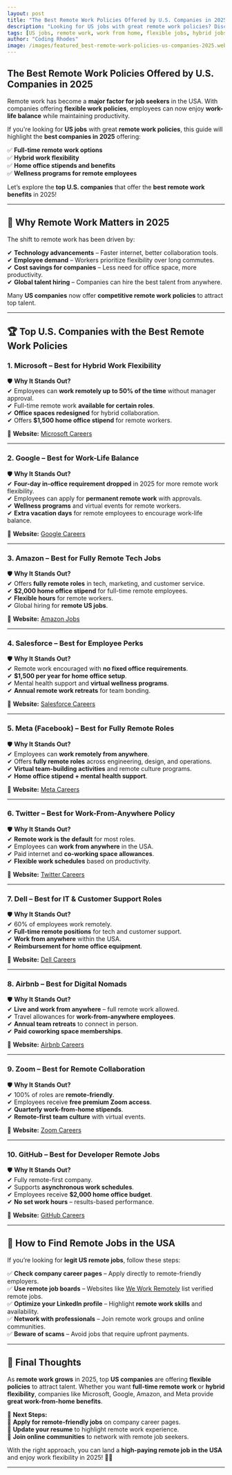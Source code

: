 ```yaml
---
layout: post
title: "The Best Remote Work Policies Offered by U.S. Companies in 2025"
description: "Looking for US jobs with great remote work policies? Discover the top companies in the USA offering the best work-from-home benefits in 2025."
tags: [US jobs, remote work, work from home, flexible jobs, hybrid jobs]
author: "Coding Rhodes"
image: /images/featured_best-remote-work-policies-us-companies-2025.webp
---
```


## The Best Remote Work Policies Offered by U.S. Companies in 2025  

Remote work has become a **major factor for job seekers** in the USA. With companies offering **flexible work policies**, employees can now enjoy **work-life balance** while maintaining productivity.  

If you're looking for **US jobs** with great **remote work policies**, this guide will highlight the **best companies in 2025** offering:  

✅ **Full-time remote work options**  \
✅ **Hybrid work flexibility**  \
✅ **Home office stipends and benefits**  \
✅ **Wellness programs for remote employees**  

Let’s explore the **top U.S. companies** that offer the **best remote work benefits** in 2025!  

---

## 🚀 Why Remote Work Matters in 2025  

The shift to remote work has been driven by:  

✔ **Technology advancements** – Faster internet, better collaboration tools.   \
✔ **Employee demand** – Workers prioritize flexibility over long commutes.   \
✔ **Cost savings for companies** – Less need for office space, more productivity.   \
✔ **Global talent hiring** – Companies can hire the best talent from anywhere.   

Many **US companies** now offer **competitive remote work policies** to attract top talent.  

---

## 🏆 Top U.S. Companies with the Best Remote Work Policies  

### **1. Microsoft – Best for Hybrid Work Flexibility**  

🛡 **Why It Stands Out?**  
✔ Employees can **work remotely up to 50% of the time** without manager approval.   \
✔ Full-time remote work **available for certain roles**.   \
✔ **Office spaces redesigned** for hybrid collaboration.   \
✔ Offers **$1,500 home office stipend** for remote workers.   

📌 **Website:** [Microsoft Careers](https://careers.microsoft.com/)  

---

### **2. Google – Best for Work-Life Balance**  

🛡 **Why It Stands Out?**  
✔ **Four-day in-office requirement dropped** in 2025 for more remote work flexibility.   \
✔ Employees can apply for **permanent remote work** with approvals.   \
✔ **Wellness programs** and virtual events for remote workers.   \
✔ **Extra vacation days** for remote employees to encourage work-life balance.   

📌 **Website:** [Google Careers](https://careers.google.com/)  

---

### **3. Amazon – Best for Fully Remote Tech Jobs**  

🛡 **Why It Stands Out?**  
✔ Offers **fully remote roles** in tech, marketing, and customer service.   \
✔ **$2,000 home office stipend** for full-time remote employees.   \
✔ **Flexible hours** for remote workers.   \
✔ Global hiring for **remote US jobs**.   

📌 **Website:** [Amazon Jobs](https://www.amazon.jobs/)  

---

### **4. Salesforce – Best for Employee Perks**  

🛡 **Why It Stands Out?**  
✔ Remote work encouraged with **no fixed office requirements**.   \
✔ **$1,500 per year for home office setup**.   \
✔ Mental health support and **virtual wellness programs**.   \
✔ **Annual remote work retreats** for team bonding.   

📌 **Website:** [Salesforce Careers](https://www.salesforce.com/company/careers/)  

---

### **5. Meta (Facebook) – Best for Fully Remote Roles**  

🛡 **Why It Stands Out?**  
✔ Employees can **work remotely from anywhere**.   \
✔ Offers **fully remote roles** across engineering, design, and operations.   \
✔ **Virtual team-building activities** and remote culture programs.   \
✔ **Home office stipend + mental health support**.   

📌 **Website:** [Meta Careers](https://www.metacareers.com/)  

---

### **6. Twitter – Best for Work-From-Anywhere Policy**  

🛡 **Why It Stands Out?**  
✔ **Remote work is the default** for most roles.   \
✔ Employees can **work from anywhere** in the USA.   \
✔ Paid internet and **co-working space allowances**.   \
✔ **Flexible work schedules** based on productivity.   

📌 **Website:** [Twitter Careers](https://careers.twitter.com/)  

---

### **7. Dell – Best for IT & Customer Support Roles**  

🛡 **Why It Stands Out?**  
✔ 60% of employees work remotely.   \
✔ **Full-time remote positions** for tech and customer support.   \
✔ **Work from anywhere** within the USA.   \
✔ **Reimbursement for home office equipment**.   

📌 **Website:** [Dell Careers](https://jobs.dell.com/)  

---

### **8. Airbnb – Best for Digital Nomads**  

🛡 **Why It Stands Out?**  
✔ **Live and work from anywhere** – full remote work allowed.   \
✔ Travel allowances for **work-from-anywhere employees**.   \
✔ **Annual team retreats** to connect in person.   \
✔ **Paid coworking space memberships**.   

📌 **Website:** [Airbnb Careers](https://careers.airbnb.com/)  

---

### **9. Zoom – Best for Remote Collaboration**  

🛡 **Why It Stands Out?**  
✔ 100% of roles are **remote-friendly**.   \
✔ Employees receive **free premium Zoom access**.   \
✔ **Quarterly work-from-home stipends**.   \
✔ **Remote-first team culture** with virtual events.   

📌 **Website:** [Zoom Careers](https://zoom.us/careers)  

---

### **10. GitHub – Best for Developer Remote Jobs**  

🛡 **Why It Stands Out?**  
✔ Fully remote-first company.   \
✔ Supports **asynchronous work schedules**.   \
✔ Employees receive **$2,000 home office budget**.   \
✔ **No set work hours** – results-based performance.   

📌 **Website:** [GitHub Careers](https://github.com/about/careers)  

---

## 🛑 How to Find Remote Jobs in the USA  

If you’re looking for **legit US remote jobs**, follow these steps:  

✅ **Check company career pages** – Apply directly to remote-friendly employers.  \
✅ **Use remote job boards** – Websites like [We Work Remotely](https://weworkremotely.com/) list verified remote jobs.  \
✅ **Optimize your LinkedIn profile** – Highlight **remote work skills** and availability.  \
✅ **Network with professionals** – Join remote work groups and online communities.  \
✅ **Beware of scams** – Avoid jobs that require upfront payments.  

---

## 🎯 Final Thoughts  

As **remote work grows** in 2025, top **US companies** are offering **flexible policies** to attract talent. Whether you want **full-time remote work** or **hybrid flexibility**, companies like Microsoft, Google, Amazon, and Meta provide **great work-from-home benefits**.  

📌 **Next Steps:**  
🔹 **Apply for remote-friendly jobs** on company career pages.  \
🔹 **Update your resume** to highlight remote work experience.  \
🔹 **Join online communities** to network with remote job seekers.  

With the right approach, you can land a **high-paying remote job in the USA** and enjoy work flexibility in 2025! 🚀💼  

---
